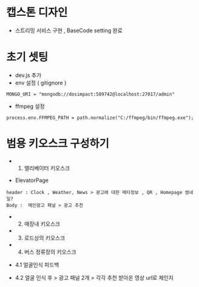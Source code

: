 # 캡스톤 디자인

- 스트리밍 서비스 구현 , BaseCode setting 완료

# 초기 셋팅

- dev.js 추가
- env 설정 ( gitignore )

```
MONGO_URI = "mongodb://dosimpact:589742@localhost:27017/admin"

```

- ffmpeg 설정

```
process.env.FFMPEG_PATH = path.normalize("C:/ffmpeg/bin/ffmpeg.exe");
```

# 범용 키오스크 구성하기

- 1. 앨리베이터 키오스크

- ElevatorPage

```
header : Clock , Weather, News > 광고에 대한 메타정보 , QR , Homepage 썸네일?
Body :  메인광고 패널 > 광고 추천
```

- 2. 매장내 키오스크

- 3. 로드상의 키오스크

- 4. 버스 정류장의 키오스크

- 4.1 얼굴인식 피드백
- 4.2 얼굴 인식 후 > 광고 패널 2개 > 각각 추천 받아온 영상 url로 체인지
